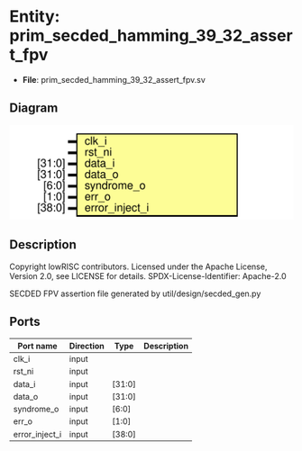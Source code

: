 # Entity: prim_secded_hamming_39_32_assert_fpv

- **File**: prim_secded_hamming_39_32_assert_fpv.sv
## Diagram

![Diagram](prim_secded_hamming_39_32_assert_fpv.svg "Diagram")
## Description

 Copyright lowRISC contributors.
 Licensed under the Apache License, Version 2.0, see LICENSE for details.
 SPDX-License-Identifier: Apache-2.0

 SECDED FPV assertion file generated by util/design/secded_gen.py

## Ports

| Port name      | Direction | Type   | Description |
| -------------- | --------- | ------ | ----------- |
| clk_i          | input     |        |             |
| rst_ni         | input     |        |             |
| data_i         | input     | [31:0] |             |
| data_o         | input     | [31:0] |             |
| syndrome_o     | input     | [6:0]  |             |
| err_o          | input     | [1:0]  |             |
| error_inject_i | input     | [38:0] |             |
